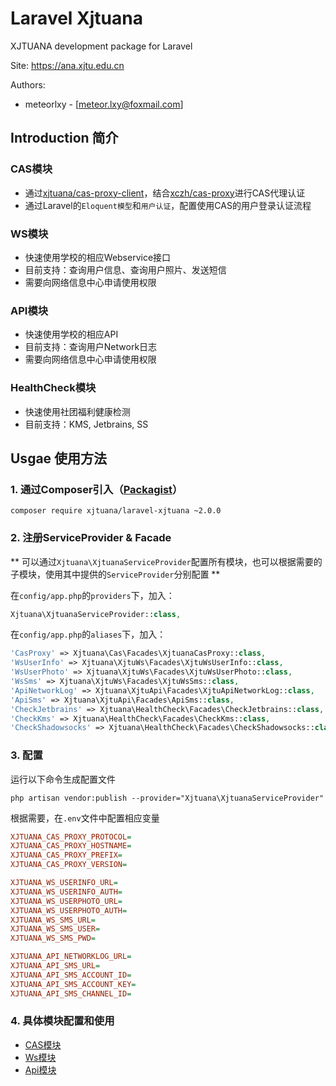 # Laravel Xjtuana

XJTUANA development package for Laravel

Site: https://ana.xjtu.edu.cn

Authors:
- meteorlxy - [meteor.lxy@foxmail.com]

## Introduction 简介

### CAS模块

- 通过[xjtuana/cas-proxy-client](https://git.xjtuana.com/XJTUANA/cas-proxy-client-php)，结合[xczh/cas-proxy](https://git.xjtuana.com/xczh/cas-proxy)进行CAS代理认证
- 通过Laravel的`Eloquent模型`和`用户认证`，配置使用CAS的用户登录认证流程

### WS模块

- 快速使用学校的相应Webservice接口
- 目前支持：查询用户信息、查询用户照片、发送短信
- 需要向网络信息中心申请使用权限

### API模块

- 快速使用学校的相应API
- 目前支持：查询用户Network日志
- 需要向网络信息中心申请使用权限

### HealthCheck模块

- 快速使用社团福利健康检测
- 目前支持：KMS, Jetbrains, SS



## Usgae 使用方法

### 1. 通过Composer引入（[Packagist](https://packagist.org/packages/xjtuana/laravel-xjtuana)）

```
composer require xjtuana/laravel-xjtuana ~2.0.0
```

### 2. 注册ServiceProvider & Facade

** 可以通过`Xjtuana\XjtuanaServiceProvider`配置所有模块，也可以根据需要的子模块，使用其中提供的`ServiceProvider`分别配置 **

在`config/app.php`的`providers`下，加入：

```php
Xjtuana\XjtuanaServiceProvider::class,
```

在`config/app.php`的`aliases`下，加入：

```php
'CasProxy' => Xjtuana\Cas\Facades\XjtuanaCasProxy::class,
'WsUserInfo' => Xjtuana\XjtuWs\Facades\XjtuWsUserInfo::class,
'WsUserPhoto' => Xjtuana\XjtuWs\Facades\XjtuWsUserPhoto::class,
'WsSms' => Xjtuana\XjtuWs\Facades\XjtuWsSms::class,
'ApiNetworkLog' => Xjtuana\XjtuApi\Facades\XjtuApiNetworkLog::class,
'ApiSms' => Xjtuana\XjtuApi\Facades\ApiSms::class,
'CheckJetbrains' => Xjtuana\HealthCheck\Facades\CheckJetbrains::class,
'CheckKms' => Xjtuana\HealthCheck\Facades\CheckKms::class,
'CheckShadowsocks' => Xjtuana\HealthCheck\Facades\CheckShadowsocks::class,
```

### 3. 配置

运行以下命令生成配置文件

```shell
php artisan vendor:publish --provider="Xjtuana\XjtuanaServiceProvider"
```

根据需要，在`.env`文件中配置相应变量

```ini
XJTUANA_CAS_PROXY_PROTOCOL=
XJTUANA_CAS_PROXY_HOSTNAME=
XJTUANA_CAS_PROXY_PREFIX=
XJTUANA_CAS_PROXY_VERSION=

XJTUANA_WS_USERINFO_URL=
XJTUANA_WS_USERINFO_AUTH=
XJTUANA_WS_USERPHOTO_URL=
XJTUANA_WS_USERPHOTO_AUTH=
XJTUANA_WS_SMS_URL=
XJTUANA_WS_SMS_USER=
XJTUANA_WS_SMS_PWD=

XJTUANA_API_NETWORKLOG_URL=
XJTUANA_API_SMS_URL=
XJTUANA_API_SMS_ACCOUNT_ID=
XJTUANA_API_SMS_ACCOUNT_KEY=
XJTUANA_API_SMS_CHANNEL_ID=
```

### 4. 具体模块配置和使用

- [CAS模块](./src/Cas/Readme.md)
- [Ws模块](./src/XjtuWs/Readme.md)
- [Api模块](./src/XjtuApi/Readme.md)
